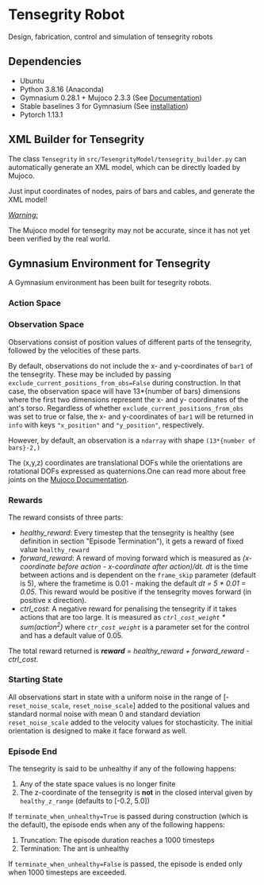 # Tensegrity Robot
Design, fabrication, control and simulation of tensegrity robots

## Dependencies
- Ubuntu
- Python 3.8.16 (Anaconda)
- Gymnasium 0.28.1 + Mujoco 2.3.3 (See [Documentation][gym-doc])
- Stable baselines 3 for Gymnasium (See [installation][sb3-doc])
- Pytorch 1.13.1

[gym-doc]: https://gymnasium.farama.org/environments/mujoco/
[sb3-doc]: https://stable-baselines3.readthedocs.io/en/master/guide/install.html

## XML Builder for Tensegrity
The class `Tensegrity` in `src/TesengrityModel/tensegrity_builder.py` can automatically generate an XML model, which can be directly loaded by Mujoco.

Just input coordinates of nodes, pairs of bars and cables, and generate the XML model!

<u><i>Warning:</i></u>

The Mujoco model for tensegrity may not be accurate, since it has not yet been verified by the real world.

## Gymnasium Environment for Tensegrity
A Gymnasium environment has been built for tesegrity robots.

### Action Space

### Observation Space
Observations consist of position values of different parts of the tensegrity, followed by the velocities of these
parts.

By default, observations do not include the x- and y-coordinates of `bar1` of the tensegrity. These may be included
by passing `exclude_current_positions_from_obs=False` during construction.
In that case, the observation space will have 13*{number of bars} dimensions where the first two dimensions
represent the x- and y- coordinates of the ant's torso.
Regardless of whether `exclude_current_positions_from_obs` was set to true or false, the x- and y-coordinates of
`bar1` will be returned in `info` with keys `"x_position"` and `"y_position"`, respectively.

However, by default, an observation is a `ndarray` with shape `(13*{number of bars}-2,)`

The (x,y,z) coordinates are translational DOFs while the orientations are rotational
DOFs expressed as quaternions.One can read more about free joints on the
[Mujoco Documentation][mujoco-doc].

[mujoco-doc]: https://mujoco.readthedocs.io/en/latest/XMLreference.html

### Rewards
The reward consists of three parts:
- *healthy_reward*: Every timestep that the tensegrity is healthy (see definition in section "Episode Termination"),
     it gets a reward of fixed value `healthy_reward`
- *forward_reward*: A reward of moving forward which is measured as
*(x-coordinate before action - x-coordinate after action)/dt*. *dt* is the time
between actions and is dependent on the `frame_skip` parameter (default is 5),
where the frametime is 0.01 - making the default *dt = 5 * 0.01 = 0.05*.
This reward would be positive if the tensegrity moves forward (in positive x direction).
- *ctrl_cost*: A negative reward for penalising the tensegrity if it takes actions
that are too large. It is measured as *`ctrl_cost_weight` * sum(action<sup>2</sup>)*
where *`ctr_cost_weight`* is a parameter set for the control and has a default value of 0.05.

The total reward returned is ***reward*** *=* *healthy_reward + forward_reward - ctrl_cost*.

### Starting State
All observations start in state with a uniform noise in the range
    of [-`reset_noise_scale`, `reset_noise_scale`] added to the positional values and standard normal noise
    with mean 0 and standard deviation `reset_noise_scale` added to the velocity values for
    stochasticity. The initial orientation is designed to make it face forward as well.

### Episode End
The tensegrity is said to be unhealthy if any of the following happens:

1. Any of the state space values is no longer finite
2. The z-coordinate of the tensegrity is **not** in the closed interval given by `healthy_z_range`
(defaults to [-0.2, 5.0])

If `terminate_when_unhealthy=True` is passed during construction (which is the default),
   the episode ends when any of the following happens:

1. Truncation: The episode duration reaches a 1000 timesteps
2. Termination: The ant is unhealthy

If `terminate_when_unhealthy=False` is passed, the episode is ended only when 1000 timesteps are exceeded.
